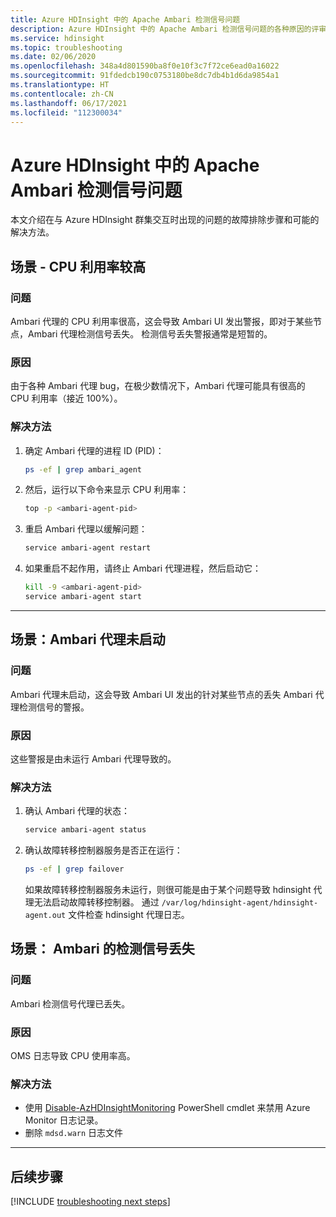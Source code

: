 ```yaml
---
title: Azure HDInsight 中的 Apache Ambari 检测信号问题
description: Azure HDInsight 中的 Apache Ambari 检测信号问题的各种原因的评审
ms.service: hdinsight
ms.topic: troubleshooting
ms.date: 02/06/2020
ms.openlocfilehash: 348a4d801590ba8f0e10f3c7f72ce6ead0a16022
ms.sourcegitcommit: 91fdedcb190c0753180be8dc7db4b1d6da9854a1
ms.translationtype: HT
ms.contentlocale: zh-CN
ms.lasthandoff: 06/17/2021
ms.locfileid: "112300034"
---
```

# <a name="apache-ambari-heartbeat-issues-in-azure-hdinsight"></a>Azure HDInsight 中的 Apache Ambari 检测信号问题

本文介绍在与 Azure HDInsight 群集交互时出现的问题的故障排除步骤和可能的解决方法。

## <a name="scenario-high-cpu-utilization"></a>场景 - CPU 利用率较高

### <a name="issue"></a>问题

Ambari 代理的 CPU 利用率很高，这会导致 Ambari UI 发出警报，即对于某些节点，Ambari 代理检测信号丢失。 检测信号丢失警报通常是短暂的。

### <a name="cause"></a>原因

由于各种 Ambari 代理 bug，在极少数情况下，Ambari 代理可能具有很高的 CPU 利用率（接近 100%）。

### <a name="resolution"></a>解决方法

1. 确定 Ambari 代理的进程 ID (PID)：

    ```bash
    ps -ef | grep ambari_agent
    ```

1. 然后，运行以下命令来显示 CPU 利用率：

    ```bash
    top -p <ambari-agent-pid>
    ```

1. 重启 Ambari 代理以缓解问题：

    ```bash
    service ambari-agent restart
    ```

1. 如果重启不起作用，请终止 Ambari 代理进程，然后启动它：

    ```bash
    kill -9 <ambari-agent-pid>
    service ambari-agent start
    ```

---

## <a name="scenario-ambari-agent-not-started"></a>场景：Ambari 代理未启动

### <a name="issue"></a>问题

Ambari 代理未启动，这会导致 Ambari UI 发出的针对某些节点的丢失 Ambari 代理检测信号的警报。

### <a name="cause"></a>原因

这些警报是由未运行 Ambari 代理导致的。

### <a name="resolution"></a>解决方法

1. 确认 Ambari 代理的状态：

    ```bash
    service ambari-agent status
    ```

1. 确认故障转移控制器服务是否正在运行：

    ```bash
    ps -ef | grep failover
    ```

    如果故障转移控制器服务未运行，则很可能是由于某个问题导致 hdinsight 代理无法启动故障转移控制器。 通过 `/var/log/hdinsight-agent/hdinsight-agent.out` 文件检查 hdinsight 代理日志。

## <a name="scenario-heartbeat-lost-for-ambari"></a>场景： Ambari 的检测信号丢失

### <a name="issue"></a>问题

Ambari 检测信号代理已丢失。

### <a name="cause"></a>原因

OMS 日志导致 CPU 使用率高。

### <a name="resolution"></a>解决方法

* 使用 [Disable-AzHDInsightMonitoring](/powershell/module/az.hdinsight/disable-azhdinsightmonitoring) PowerShell cmdlet 来禁用 Azure Monitor 日志记录。
* 删除 `mdsd.warn` 日志文件

---

## <a name="next-steps"></a>后续步骤

[!INCLUDE [troubleshooting next steps](../includes/hdinsight-troubleshooting-next-steps.md)]